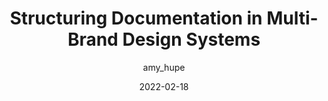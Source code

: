 ---
author: amy_hupe
date: 2022-02-18
permalink: false
tags:
  - design-systems
  - documentation
target_url: https://amyhupe.co.uk/articles/structuring-documentation-multi-brand-design-systems/
title: Structuring Documentation in Multi-Brand Design Systems
---